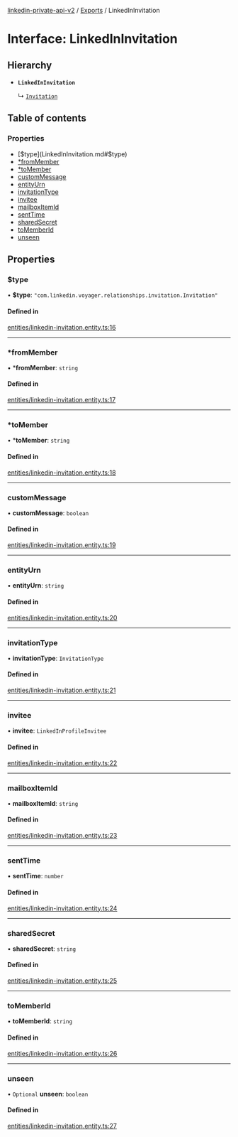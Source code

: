 [linkedin-private-api-v2](../README.md) / [Exports](../modules.md) / LinkedInInvitation

# Interface: LinkedInInvitation

## Hierarchy

- **`LinkedInInvitation`**

  ↳ [`Invitation`](Invitation.md)

## Table of contents

### Properties

- [$type](LinkedInInvitation.md#$type)
- [*fromMember](LinkedInInvitation.md#*frommember)
- [*toMember](LinkedInInvitation.md#*tomember)
- [customMessage](LinkedInInvitation.md#custommessage)
- [entityUrn](LinkedInInvitation.md#entityurn)
- [invitationType](LinkedInInvitation.md#invitationtype)
- [invitee](LinkedInInvitation.md#invitee)
- [mailboxItemId](LinkedInInvitation.md#mailboxitemid)
- [sentTime](LinkedInInvitation.md#senttime)
- [sharedSecret](LinkedInInvitation.md#sharedsecret)
- [toMemberId](LinkedInInvitation.md#tomemberid)
- [unseen](LinkedInInvitation.md#unseen)

## Properties

### $type

• **$type**: ``"com.linkedin.voyager.relationships.invitation.Invitation"``

#### Defined in

[entities/linkedin-invitation.entity.ts:16](https://github.com/akash-gupt/linkedin-private-api/blob/db337d2/src/entities/linkedin-invitation.entity.ts#L16)

___

### *fromMember

• ***fromMember**: `string`

#### Defined in

[entities/linkedin-invitation.entity.ts:17](https://github.com/akash-gupt/linkedin-private-api/blob/db337d2/src/entities/linkedin-invitation.entity.ts#L17)

___

### *toMember

• ***toMember**: `string`

#### Defined in

[entities/linkedin-invitation.entity.ts:18](https://github.com/akash-gupt/linkedin-private-api/blob/db337d2/src/entities/linkedin-invitation.entity.ts#L18)

___

### customMessage

• **customMessage**: `boolean`

#### Defined in

[entities/linkedin-invitation.entity.ts:19](https://github.com/akash-gupt/linkedin-private-api/blob/db337d2/src/entities/linkedin-invitation.entity.ts#L19)

___

### entityUrn

• **entityUrn**: `string`

#### Defined in

[entities/linkedin-invitation.entity.ts:20](https://github.com/akash-gupt/linkedin-private-api/blob/db337d2/src/entities/linkedin-invitation.entity.ts#L20)

___

### invitationType

• **invitationType**: `InvitationType`

#### Defined in

[entities/linkedin-invitation.entity.ts:21](https://github.com/akash-gupt/linkedin-private-api/blob/db337d2/src/entities/linkedin-invitation.entity.ts#L21)

___

### invitee

• **invitee**: `LinkedInProfileInvitee`

#### Defined in

[entities/linkedin-invitation.entity.ts:22](https://github.com/akash-gupt/linkedin-private-api/blob/db337d2/src/entities/linkedin-invitation.entity.ts#L22)

___

### mailboxItemId

• **mailboxItemId**: `string`

#### Defined in

[entities/linkedin-invitation.entity.ts:23](https://github.com/akash-gupt/linkedin-private-api/blob/db337d2/src/entities/linkedin-invitation.entity.ts#L23)

___

### sentTime

• **sentTime**: `number`

#### Defined in

[entities/linkedin-invitation.entity.ts:24](https://github.com/akash-gupt/linkedin-private-api/blob/db337d2/src/entities/linkedin-invitation.entity.ts#L24)

___

### sharedSecret

• **sharedSecret**: `string`

#### Defined in

[entities/linkedin-invitation.entity.ts:25](https://github.com/akash-gupt/linkedin-private-api/blob/db337d2/src/entities/linkedin-invitation.entity.ts#L25)

___

### toMemberId

• **toMemberId**: `string`

#### Defined in

[entities/linkedin-invitation.entity.ts:26](https://github.com/akash-gupt/linkedin-private-api/blob/db337d2/src/entities/linkedin-invitation.entity.ts#L26)

___

### unseen

• `Optional` **unseen**: `boolean`

#### Defined in

[entities/linkedin-invitation.entity.ts:27](https://github.com/akash-gupt/linkedin-private-api/blob/db337d2/src/entities/linkedin-invitation.entity.ts#L27)
